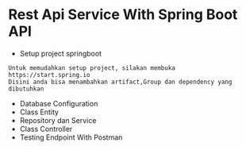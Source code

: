 # Rest Api Service With Spring Boot API
- Setup project springboot
```
Untuk memudahkan setup project, silakan membuka https://start.spring.io
Disini anda bisa menambahkan artifact,Group dan dependency yang dibutuhkan
```
- Database Configuration
- Class Entity
- Repository dan Service
- Class Controller
- Testing Endpoint With Postman

